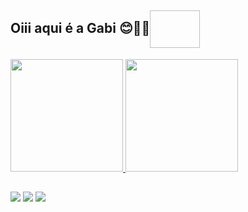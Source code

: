## Oiii aqui é a Gabi 😊👋🏻<img align="center" height="60" width="80">
<a href="https://github.com/gabibizy">
  <img height="180em" src="https://github-readme-stats-eight-theta.vercel.app/api?username=gabibizy&show_icons=true&theme=dracula&include_all_commits=true&count_private=true"/>
  <img height="180em" src="https://github-readme-stats-eight-theta.vercel.app/api/top-langs/?username=gabibizy&layout=compact&langs_count=8&theme=dracula"/>
<div>
  
  ##
  
  <div>
  <a href = "mailto: gabibizy@hotmail.com"><img src="https://img.shields.io/badge/-Gmail-%23EA4335?style=for-the-badge&logo=gmail&logoColor=white" target="_blank"></a>
  <a href="https://www.linkedin.com/in/gabriela-maria/" target="_blank"><img src="https://img.shields.io/badge/-LinkedIn-%230077B5?style=for-the-badge&logo=linkedin&logoColor=white" target="_blank"></a>
  <a href="http://instagram.com/gabibizy" target="_blank"><img src="https://img.shields.io/badge/-Instagram-%23E4405F?style=for-the-badge&logo=instagram&logoColor=white" target="_blank"></a>
</div>
